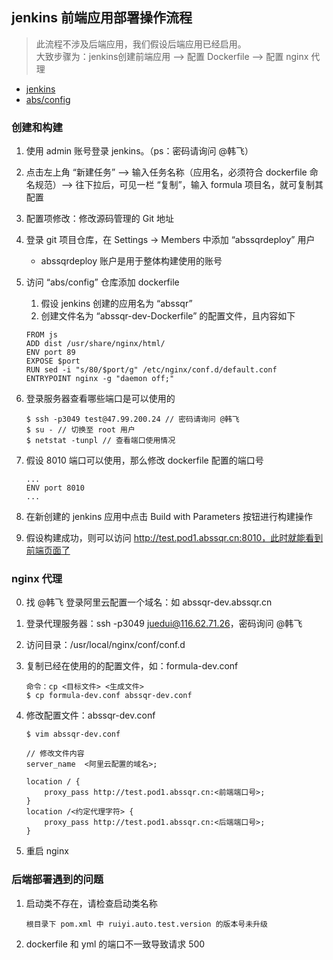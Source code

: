 ## jenkins 前端应用部署操作流程

> 此流程不涉及后端应用，我们假设后端应用已经启用。<br/>
> 大致步骤为：jenkins创建前端应用 --> 配置 Dockerfile --> 配置 nginx 代理

- [jenkins](http://jenkins.abssqr.cn:9000/)
- [abs/config](http://github.abssqr.cn/abs/config)

### 创建和构建

1. 使用 admin 账号登录 jenkins。（ps：密码请询问 @韩飞）
2. 点击左上角 “新建任务” --> 输入任务名称（应用名，必须符合 dockerfile 命名规范）--> 往下拉后，可见一栏 “复制”，输入 formula 项目名，就可复制其配置
3. 配置项修改：修改源码管理的 Git 地址
4. 登录 git 项目仓库，在 Settings -> Members 中添加 “abssqrdeploy” 用户
	- abssqrdeploy 账户是用于整体构建使用的账号
5. 访问 “abs/config” 仓库添加 dockerfile
	1. 假设 jenkins 创建的应用名为 “abssqr”
	2. 创建文件名为 “abssqr-dev-Dockerfile” 的配置文件，且内容如下
	
	```
	FROM js
	ADD dist /usr/share/nginx/html/
	ENV port 89
	EXPOSE $port
	RUN sed -i "s/80/$port/g" /etc/nginx/conf.d/default.conf
	ENTRYPOINT nginx -g "daemon off;"
	```
6. 登录服务器查看哪些端口是可以使用的
	
	```
	$ ssh -p3049 test@47.99.200.24 // 密码请询问 @韩飞
	$ su - // 切换至 root 用户
	$ netstat -tunpl // 查看端口使用情况
	```	
7. 假设 8010 端口可以使用，那么修改 dockerfile 配置的端口号

	```
	...
	ENV port 8010
	...
	```
8. 在新创建的 jenkins 应用中点击 Build with Parameters 按钮进行构建操作
9. 假设构建成功，则可以访问 http://test.pod1.abssqr.cn:8010，此时就能看到前端页面了

### nginx 代理

0. 找 @韩飞 登录阿里云配置一个域名：如 abssqr-dev.abssqr.cn
1. 登录代理服务器：ssh -p3049 juedui@116.62.71.26，密码询问 @韩飞
2. 访问目录：/usr/local/nginx/conf/conf.d
3. 复制已经在使用的的配置文件，如：formula-dev.conf

	```
	命令：cp <目标文件> <生成文件>
	$ cp formula-dev.conf abssqr-dev.conf
	```
4. 修改配置文件：abssqr-dev.conf
	
	```
	$ vim abssqr-dev.conf
	
	// 修改文件内容
	server_name  <阿里云配置的域名>;

	location / {
	    proxy_pass http://test.pod1.abssqr.cn:<前端端口号>;
	}
	location /<约定代理字符> {
	    proxy_pass http://test.pod1.abssqr.cn:<后端端口号>;
	}
	```
5. 重启 nginx

### 后端部署遇到的问题

1. 启动类不存在，请检查启动类名称

	```
	根目录下 pom.xml 中 ruiyi.auto.test.version 的版本号未升级
	```

2. dockerfile 和 yml 的端口不一致导致请求 500
